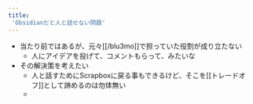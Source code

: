 ```yaml
---
title:
 'Obsidianだと人と話せない問題'
---
```

- 当たり前ではあるが、元々[[/blu3mo]]で担っていた役割が成り立たない
	- 人にアイデアを投げて、コメントもらって、みたいな
- その解決策を考えたい
	- 人と話すためにScrapboxに戻る事もできるけど、そこを[[トレードオフ]]として諦めるのは勿体無い
	- 